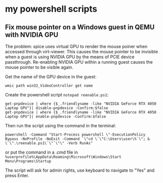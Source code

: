 # my powershell scripts

## Fix mouse pointer on a Windows guest in QEMU with NVIDIA GPU

The problem: spice uses virtual GPU to render the mouse poiner when accessed through virt-viewer. This causes the mouse pointer to be invisible when a guest is using NVIDIA GPU by the means of PCIE device passthrough. Re-enabling NVIDIA GPU within a running guest causes the mouse pointer to be visible again.

Get the name of the GPU device in the guest:

```
wmic path win32_VideoController get name
```

Create the powershell script `notepad reenable.ps1`:

```
get-pnpdevice | where {$_.friendlyname -like "NVIDIA GeForce RTX 4050 Laptop GPU"}| disable-pnpdevice -Confirm:$false
get-pnpdevice | where {$_.friendlyname -like "NVIDIA GeForce RTX 4050 Laptop GPU"}| enable-pnpdevice -Confirm:$false
```

Then run the script using the command in the terminal:

```
powershell -Command "Start-Process powershell \"-ExecutionPolicy Bypass -NoProfile -NoExit -Command `\"cd \`\"C:\Users\user\%`\"; & \`\".\reenable.ps1\`\"`\"\" -Verb RunAs"
```

or put the command in a .cmd file in `%userprofile%\AppData\Roaming\Microsoft\Windows\Start Menu\Programs\Startup`

The script will ask for admin rights, use keyboard to navigate to "Yes" and press Enter.

